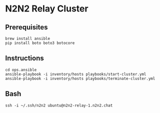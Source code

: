 # N2N2 Relay Cluster


## Prerequisites
```
brew install ansible
pip install boto boto3 botocore
```

## Instructions
```
cd ops.ansible
ansible-playbook -i inventory/hosts playbooks/start-cluster.yml
ansible-playbook -i inventory/hosts playbooks/terminate-cluster.yml
```

## Bash
```
ssh -i ~/.ssh/n2n2 ubuntu@n2n2-relay-1.n2n2.chat
```